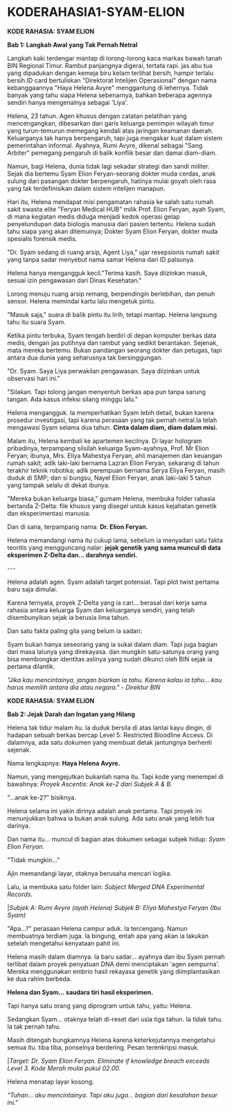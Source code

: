 # KODERAHASIA1-SYAM-ELION
<html>

<body>
  <p><b>KODE RAHASIA: SYAM ELION</b></p>
  <P><B>Bab 1: Langkah Awal yang Tak Pernah Netral</B>

</P>
  <P>Langkah kaki terdengar mantap di lorong-lorong kaca markas bawah tanah BIN Regional Timur. Rambut panjangnya digerai, tertata rapi. jas abu tua yang dipadukan dengan kemeja biru kelam terlihat bersih, hampir terlalu bersih.ID card bertuliskan "Direktorat Intelijen Operasional" dengan nama kebanggaannya "Haya Helena Avyre" menggantung di lehernya. Tidak banyak yang tahu siapa Helena sebenarnya, bahkan beberapa agennya sendiri hanya mengenalnya sebagai 'Liya'.


  <p>Helena, 23 tahun. Agen khusus dengan catatan pelatihan yang mencengangkan, dibesarkan dari garis keluarga pemimpin wilayah timur yang turun-temurun memegang kendali atas jaringan keamanan daerah. Keluarganya tak hanya berpengaruh, tapi juga mengakar kuat dalam sistem pemerintahan informal. Ayahnya, Rumi Avyre, dikenal sebagai "Sang Arbiter" pemegang pengaruh di balik konflik besar dan damai diam-diam.</p>


  <p>Namun, bagi Helena, dunia tidak lagi sekadar strategi dan sandi militer. Sejak dia bertemu Syam Elion Feryan-seorang dokter muda cerdas, anak sulung dari pasangan dokter berpengaruh, hatinya mulai goyah oleh rasa yang tak terdefinisikan dalam sistem intelijen manapun.</p>


  <p>Hari itu, Helena mendapat misi pengamatan rahasia ke salah satu rumah sakit swasta elite "Feryan Medical HUB" milik Prof. Elion Feryan, ayah Syam, di mana kegiatan medis diduga menjadi kedok operasi gelap penyelundupan data biologis manusia dari pasien tertentu. Helena sudah tahu siapa yang akan ditemuinya; Dokter Syam Elion Feryan, dokter muda spesialis forensik medis.
  <p>"Dr. Syam sedang di ruang arsip, Agent Liya," ujar resepsionis rumah sakit yang tanpa sadar menyebut nama samar Helena dari ID palsunya.</p>
  <p>Helena hanya mengangguk kecil."Terima kasih. Saya diizinkan masuk, sesuai izin pengawasan dari Dinas Kesehatan."

</p>
  <p>Lorong menuju ruang arsip remang, berpendingin berlebihan, dan penuh sensor. Helena memindai kartu lalu mengetuk pintu.</P>


  <p>"Masuk saja," suara di balik pintu itu lirih, tetapi mantap. Helena langsung tahu itu suara Syam.</p>
  <p>

Ketika pintu terbuka, Syam tengah berdiri di depan komputer berkas data medis, dengan jas putihnya dan rambut yang sedikit berantakan. Sejenak, mata mereka bertemu.
Bukan pandangan seorang dokter dan petugas, tapi antara dua dunia yang seharusnya tak bersinggungan.</p>
  <p>

"Dr. Syam. Saya Liya perwakilan pengawasan. Saya diizinkan untuk observasi hari ini."

</p>
  <p>"Silakan. Tapi tolong jangan menyentuh berkas apa pun tanpa sarung tangan. Ada kasus infeksi silang minggu lalu."</p>
  <p>Helena mengangguk. Ia memperhatikan Syam lebih detail, bukan karena prosedur investigasi, tapi karena perasaan yang tak pernah netral.Ia telah mengawasi Syam selama dua tahun. <b>Cinta dalam diam, diam dalam misi.


</p></b>

  <p>Malam itu, Helena kembali ke apartemen kecilnya. Di layar hologram pribadinya, terpampang silsilah keluarga Syam-ayahnya, Prof. Mr Elion Feryan; ibunya, Mrs. Eliya Mahestya Feryan, ahli manajemen dan keuangan rumah sakit; adik laki-laki bernama 
Lazran Elion Feryan, sekarang di tahun terakhir teknik robotika; adik perempuan bernama Serya Eliya Feryan, masih duduk di SMP; dan si bungsu, Nayel Elion Feryan, anak laki-laki 5 tahun yang tampak selalu di dekat ibunya.</p>

  <p>"Mereka bukan keluarga biasa," gumam Helena, membuka folder rahasia bertanda Z-Delta: file khusus yang disegel untuk kasus kejahatan genetik dan eksperimentasi manusia.

</p>
  <p>Dan di sana, terpampang nama: <b>Dr. Elion Feryan.</b> 


  <p>Helena memandangi nama itu cukup lama, sebelum ia menyadari satu fakta teoritis yang mengguncang nalar: <b>jejak genetik yang sama muncul di data eksperimen Z-Delta dan… darahnya sendiri.</b></p>




  <p>---</p>



  <p>Helena adalah agen. Syam adalah target potensial. Tapi plot twist pertama baru saja dimulai.</p>


  <p>Karena ternyata, proyek Z-Delta yang ia cari… berasal dari kerja sama rahasia antara keluarga Syam dan keluarganya sendiri, yang telah disembunyikan sejak ia berusia lima tahun.</p>


  <p>Dan satu fakta paling gila yang belum ia sadari:</p>

  <p>Syam bukan hanya seseorang yang ia sukai dalam diam. Tapi juga bagian dari masa lalunya yang direkayasa. dan mungkin satu-satunya orang yang bisa membongkar identitas aslinya yang sudah dikunci oleh BIN sejak ia pertama dilantik.

</p>
  <p><i>"Jika kau mencintainya, jangan biarkan ia tahu. Karena kalau ia tahu… kau harus memilih antara dia atau negara." - Direktur BIN
</i></p>



 <p><b>KODE RAHASIA: SYAM ELION</b></p>
 <p><b>Bab 2: Jejak Darah dan Ingatan yang Hilang</b></p>


<p>Helena tak tidur malam itu. Ia duduk bersila di atas lantai kayu dingin, di hadapan sebuah berkas bercap Level 5: Restricted Bloodline Access. Di dalamnya, ada satu dokumen yang membuat detak jantungnya berhenti sejenak.</p>


<p>Nama lengkapnya: <b>Haya Helena Avyre.</b></p>
<p>

Namun, yang mengejutkan bukanlah nama itu. Tapi kode yang menempel di bawahnya: <i>Proyek Ascentis: Anak ke-2 dari Subjek A & B.</i></p>


<p>"...anak ke-2?" bisiknya.</p>

<p>Helena selama ini yakin dirinya adalah anak pertama. Tapi proyek ini menunjukkan bahwa ia bukan anak sulung. Ada satu anak yang lebih tua darinya.</p>


<p>Dan nama itu... muncul di bagian atas dokumen sebagai subjek hidup: <i>Syam Elion Feryan.</i>
<p>

"Tidak mungkin…"

<p>Ajin memandangi layar, otaknya berusaha mencari logika.

Lalu, ia membuka satu folder lain: <i>Subject Merged DNA Experimental Records.</i>

 
<p>|<i>Subjek A: Rumi Avyre (ayah Helena) Subjek B: Eliya Mahestya Feryan (Ibu Syam)</i>




<p>"Apa…?" perasaan Helena campur aduk. Ia tercengang. Namun membuatnya terdiam juga. Ia bingung, entah apa yang akan ia lakukan setelah mengetahui kenyataan pahit ini.</p>
<p>Helena masih dalam diamnya. Ia baru sadar… ayahnya dan ibu Syam pernah terlibat dalam proyek penyatuan DNA demi menciptakan 'agen sempurna'. Mereka menggunakan embrio hasil rekayasa genetik yang diimplantasikan ke dua rahim berbeda.</p>


<p><b>Helena dan Syam... saudara tiri hasil eksperimen.</b></p>


<p>Tapi hanya satu orang yang diprogram untuk tahu, yaitu: Helena.

 Sedangkan Syam… otaknya telah di-reset dari usia tiga tahun. Ia tidak tahu. Ia tak pernah tahu.</p>
<p>

Masih ditengah bungkamnya Helena karena keterkejutannya mengetahui semua itu. tiba tiba, ponselnya berdering. Pesan terenkripsi masuk.</p>


<p>|<i>Target: Dr. Syam Elion Feryan. Eliminate if knowledge breach exceeds Level 3. Kode Merah mulai pukul 02.00.</i>

<p>Helena menatap layar kosong.</p>

<p><i>

"Tuhan… aku mencintainya. Tapi aku juga... bagian dari kesalahan besar ini."</i></p>

